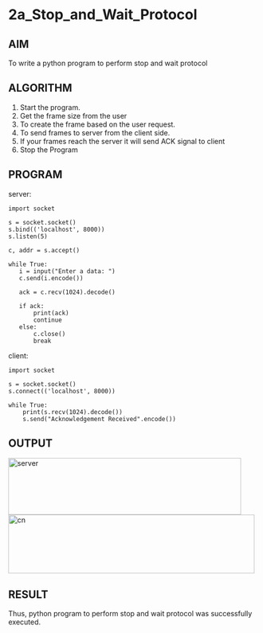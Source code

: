 # 2a_Stop_and_Wait_Protocol
## AIM 
To write a python program to perform stop and wait protocol
## ALGORITHM
1. Start the program.
2. Get the frame size from the user
3. To create the frame based on the user request.
4. To send frames to server from the client side.
5. If your frames reach the server it will send ACK signal to client
6. Stop the Program
## PROGRAM
 server:
 ~~~
 import socket

s = socket.socket()
s.bind(('localhost', 8000))
s.listen(5)

c, addr = s.accept()

while True:
    i = input("Enter a data: ")
    c.send(i.encode())

    ack = c.recv(1024).decode()

    if ack:
        print(ack)
        continue
    else:
        c.close()
        break
~~~
client:
~~~
import socket

s = socket.socket()
s.connect(('localhost', 8000))

while True:
    print(s.recv(1024).decode())
    s.send("Acknowledgement Received".encode())
 ~~~
## OUTPUT

<img width="467" height="114" alt="server" src="https://github.com/user-attachments/assets/fe6375d0-a5d0-4fe4-8ff9-6868a3bff2f4" />



<img width="494" height="118" alt="cn" src="https://github.com/user-attachments/assets/67b60c1c-7266-4bcb-a77e-e2411eafb038" />

## RESULT
Thus, python program to perform stop and wait protocol was successfully executed.

